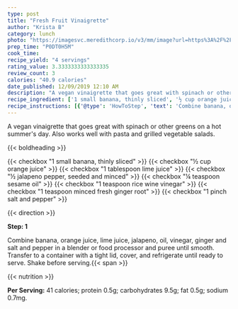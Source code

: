 ```yaml
---
type: post
title: "Fresh Fruit Vinaigrette"
author: "Krista B"
category: lunch
photo: "https://imagesvc.meredithcorp.io/v3/mm/image?url=https%3A%2F%2Fimages.media-allrecipes.com%2Fuserphotos%2F3409443.jpg"
prep_time: "P0DT0H5M"
cook_time: 
recipe_yield: "4 servings"
rating_value: 3.3333333333333335
review_count: 3
calories: "40.9 calories"
date_published: 12/09/2019 12:10 AM
description: "A vegan vinaigrette that goes great with spinach or other greens on a hot summer's day.  Also works well with pasta and grilled vegetable salads."
recipe_ingredient: ['1 small banana, thinly sliced', '½ cup orange juice', '1 tablespoon lime juice', '½ jalapeno pepper, seeded and minced', '¼ teaspoon sesame oil', '1 teaspoon rice wine vinegar', '1 teaspoon minced fresh ginger root', '1 pinch salt and pepper']
recipe_instructions: [{'@type': 'HowToStep', 'text': 'Combine banana, orange juice, lime juice, jalapeno, oil, vinegar, ginger and salt and pepper in a blender or food processor and puree until smooth.  Transfer to a container with a tight lid, cover, and refrigerate until ready to serve.  Shake before serving.\n'}]
---
```


A vegan vinaigrette that goes great with spinach or other greens on a hot summer's day.  Also works well with pasta and grilled vegetable salads. 

{{< boldheading >}}

{{< checkbox "1 small banana, thinly sliced" >}}
{{< checkbox "½ cup orange juice" >}}
{{< checkbox "1 tablespoon lime juice" >}}
{{< checkbox "½  jalapeno pepper, seeded and minced" >}}
{{< checkbox "¼ teaspoon sesame oil" >}}
{{< checkbox "1 teaspoon rice wine vinegar" >}}
{{< checkbox "1 teaspoon minced fresh ginger root" >}}
{{< checkbox "1 pinch salt and pepper" >}}


{{< direction >}}

**Step: 1**

Combine banana, orange juice, lime juice, jalapeno, oil, vinegar, ginger and salt and pepper in a blender or food processor and puree until smooth.  Transfer to a container with a tight lid, cover, and refrigerate until ready to serve.  Shake before serving.{{< span >}}

{{< nutrition >}}

**Per Serving:** 41 calories; protein 0.5g; carbohydrates 9.5g; fat 0.5g; sodium 0.7mg.
